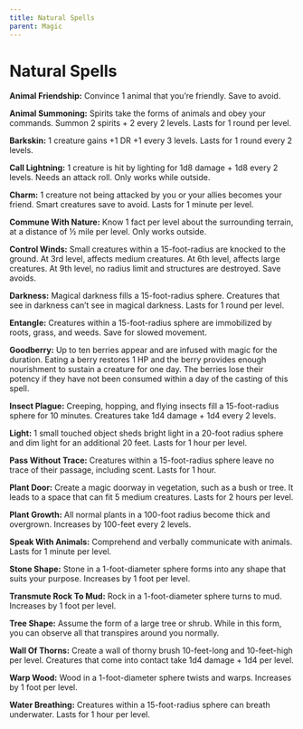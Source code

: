 ```yaml
---
title: Natural Spells
parent: Magic
---
```


# Natural Spells
**Animal Friendship:** Convince 1 animal that you’re friendly. Save to avoid.

**Animal Summoning:** Spirits take the forms of animals and obey your commands. Summon 2 spirits + 2 every 2 levels. Lasts for 1 round per level.

**Barkskin:** 1 creature gains +1 DR +1 every 3 levels. Lasts for 1 round every 2 levels.

**Call Lightning:** 1 creature is hit by lighting for 1d8 damage + 1d8 every 2 levels. Needs an attack roll. Only works while outside.

**Charm:** 1 creature not being attacked by you or your allies becomes your friend. Smart creatures save to avoid. Lasts for 1 minute per level.

**Commune With Nature:** Know 1 fact per level about the surrounding terrain, at a distance of ½ mile per level. Only works outside.

**Control Winds:** Small creatures within a 15-foot-radius are knocked to the ground. At 3rd level, affects medium creatures. At 6th level, affects large creatures. At 9th level, no radius limit and structures are destroyed. Save avoids.

**Darkness:** Magical darkness fills a 15-foot-radius sphere. Creatures that see in darkness can’t see in magical darkness. Lasts for 1 round per level.

**Entangle:** Creatures within a 15-foot-radius sphere are immobilized by roots, grass, and weeds. Save for slowed movement.

**Goodberry:** Up to ten berries appear and are infused with magic for the duration. Eating a berry restores 1 HP and the berry provides enough nourishment to sustain a creature for one day. The berries lose their potency if they have not been consumed within a day of the casting of this spell.

**Insect Plague:** Creeping, hopping, and flying insects fill a 15-foot-radius sphere for 10 minutes. Creatures take 1d4 damage + 1d4 every 2 levels.

**Light:** 1 small touched object sheds bright light in a 20-foot radius sphere and dim light for an additional 20 feet. Lasts for 1 hour per level.

**Pass Without Trace:** Creatures within a 15-foot-radius sphere leave no trace of their passage, including scent. Lasts for 1 hour.

**Plant Door:** Create a magic doorway in vegetation, such as a bush or tree. It leads to a space that can fit 5 medium creatures. Lasts for 2 hours per level.

**Plant Growth:** All normal plants in a 100-foot radius become thick and overgrown. Increases by 100-feet every 2 levels.

**Speak With Animals:** Comprehend and verbally communicate with animals. Lasts for 1 minute per level.

**Stone Shape:** Stone in a 1-foot-diameter sphere forms into any shape that suits your purpose. Increases by 1 foot per level.

**Transmute Rock To Mud:** Rock in a 1-foot-diameter sphere turns to mud. Increases by 1 foot per level.

**Tree Shape:** Assume the form of a large tree or shrub. While in this form, you can observe all that transpires around you normally.

**Wall Of Thorns:** Create a wall of thorny brush 10-feet-long and 10-feet-high per level. Creatures that come into contact take 1d4 damage + 1d4 per level.

**Warp Wood:** Wood in a 1-foot-diameter sphere twists and warps. Increases by 1 foot per level.

**Water Breathing:** Creatures within a 15-foot-radius sphere can breath underwater. Lasts for 1 hour per level.
